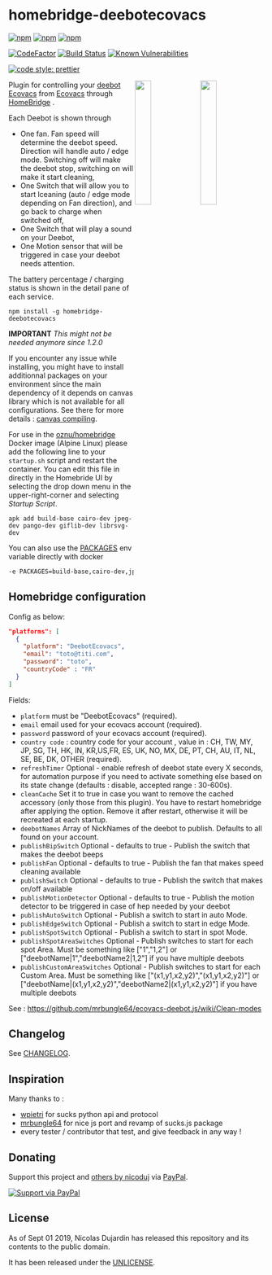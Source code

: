 # homebridge-deebotecovacs

[![npm](https://img.shields.io/npm/v/homebridge-deebotecovacs.svg)](https://www.npmjs.com/package/homebridge-deebotecovacs)
[![npm](https://img.shields.io/npm/dw/homebridge-deebotecovacs.svg)](https://www.npmjs.com/package/homebridge-deebotecovacs)
[![npm](https://img.shields.io/npm/dt/homebridge-deebotecovacs.svg)](https://www.npmjs.com/package/homebridge-deebotecovacs)

[![CodeFactor](https://www.codefactor.io/repository/github/nicoduj/homebridge-deebotecovacs/badge)](https://www.codefactor.io/repository/github/nicoduj/homebridge-deebotecovacs)
[![Build Status](https://travis-ci.com/nicoduj/homebridge-deebotecovacs.svg?branch=master)](https://travis-ci.com/nicoduj/homebridge-deebotecovacs)
[![Known Vulnerabilities](https://snyk.io/test/github/nicoduj/homebridge-deebotecovacs/badge.svg?targetFile=package.json)](https://snyk.io/test/github/nicoduj/homebridge-deebotecovacs?targetFile=package.json)

[![code style: prettier](https://img.shields.io/badge/code_style-prettier-ff69b4.svg?style=flat-square)](https://github.com/prettier/prettier)

<img src="https://user-images.githubusercontent.com/19813688/80209222-f3cc6680-8631-11ea-9365-5f3b044971a9.PNG" width="25%" align="right">
<img src="https://user-images.githubusercontent.com/19813688/80209217-f202a300-8631-11ea-8c42-7e19971f9714.PNG" width="25%" align="right">

Plugin for controlling your [deebot Ecovacs](https://www.ecovacs.com/global/deebot-robotic-vacuum-cleaner) from [Ecovacs](https://www.ecovacs.com/global/support/) through [HomeBridge](https://github.com/nfarina/homebridge) .

Each Deebot is shown through

- One fan. Fan speed will determine the deebot speed. Direction will handle auto / edge mode. Switching off will make the deebot stop, switching on will make it start cleaning,
- One Switch that will allow you to start lceaning (auto / edge mode depending on Fan direction), and go back to charge when switched off,
- One Switch that will play a sound on your Deebot,
- One Motion sensor that will be triggered in case your deebot needs attention.

The battery percentage / charging status is shown in the detail pane of each service.

`npm install -g homebridge-deebotecovacs`

**IMPORTANT**
_This might not be needed anymore since 1.2.0_

If you encounter any issue while installing, you might have to install additionnal packages on your environment since the main dependency of it depends on canvas library which is not available for all configurations. See there for more details : [canvas compiling](https://github.com/Automattic/node-canvas#compiling).

For use in the [oznu/homebridge](https://github.com/oznu/docker-homebridge) Docker image (Alpine Linux) please add the following line to your `startup.sh` script and restart the container. You can edit this file in directly in the Homebride UI by selecting the drop down menu in the upper-right-corner and selecting _Startup Script_.

```
apk add build-base cairo-dev jpeg-dev pango-dev giflib-dev librsvg-dev
```

You can also use the [PACKAGES](https://github.com/oznu/docker-homebridge#optional-settings) env variable directly with docker

```bash
-e PACKAGES=build-base,cairo-dev,jpeg-dev,pango-dev,giflib-dev,librsvg-dev
```

## Homebridge configuration

Config as below:

```json
"platforms": [
  {
    "platform": "DeebotEcovacs",
    "email": "toto@titi.com",
    "password": "toto",
    "countryCode" : "FR"
  }
]
```

Fields:

- `platform` must be "DeebotEcovacs" (required).
- `email` email used for your ecovacs account (required).
- `password` password of your ecovacs account (required).
- `country code` : country code for your account , value in : CH, TW, MY, JP, SG, TH, HK, IN, KR,US,FR, ES, UK, NO, MX, DE, PT, CH, AU, IT, NL, SE, BE, DK, OTHER (required).
- `refreshTimer` Optional - enable refresh of deebot state every X seconds, for automation purpose if you need to activate something else based on its state change (defaults : disable, accepted range : 30-600s).
- `cleanCache` Set it to true in case you want to remove the cached accessory (only those from this plugin). You have to restart homebridge after applying the option. Remove it after restart, otherwise it will be recreated at each startup.
- `deebotNames` Array of NickNames of the deebot to publish. Defaults to all found on your account.
- `publishBipSwitch` Optional - defaults to true - Publish the switch that makes the deebot beeps
- `publishFan` Optional - defaults to true - Publish the fan that makes speed cleaning available
- `publishSwitch` Optional - defaults to true - Publish the switch that makes on/off available
- `publishMotionDetector` Optional - defaults to true - Publish the motion detector to be triggered in case of hep needed by your deebot
- `publishAutoSwitch` Optional - Publish a switch to start in auto Mode.
- `publishEdgeSwitch` Optional - Publish a switch to start in edge Mode.
- `publishSpotSwitch` Optional - Publish a switch to start in spot Mode.
- `publishSpotAreaSwitches` Optional - Publish switches to start for each spot Area. Must be something like ["1","1,2"] or ["deebotName|1","deebotName2|1,2"] if you have multiple deebots
- `publishCustomAreaSwitches` Optional - Publish switches to start for each Custom Area. Must be something like ["(x1,y1,x2,y2)","(x1,y1,x2,y2)"] or ["deebotName|(x1,y1,x2,y2)","deebotName2|(x1,y1,x2,y2)"] if you have multiple deebots

See : https://github.com/mrbungle64/ecovacs-deebot.js/wiki/Clean-modes

## Changelog

See [CHANGELOG][].

[changelog]: CHANGELOG.md

## Inspiration

Many thanks to :

- [wpietri] for sucks python api and protocol
- [mrbungle64] for nice js port and revamp of sucks.js package
- every tester / contributor that test, and give feedback in any way !

[wpietri]: https://github.com/wpietri/sucks
[mrbungle64]: https://github.com/mrbungle64/ecovacs-deebot.js

## Donating

Support this project and [others by nicoduj][nicoduj-projects] via [PayPal][paypal-nicoduj].

[![Support via PayPal][paypal-button]][paypal-nicoduj]

[nicoduj-projects]: https://github.com/nicoduj/
[paypal-button]: https://img.shields.io/badge/Donate-PayPal-green.svg
[paypal-nicoduj]: https://www.paypal.me/nicoduj/

## License

As of Sept 01 2019, Nicolas Dujardin has released this repository and its contents to the public domain.

It has been released under the [UNLICENSE][].

[unlicense]: LICENSE
